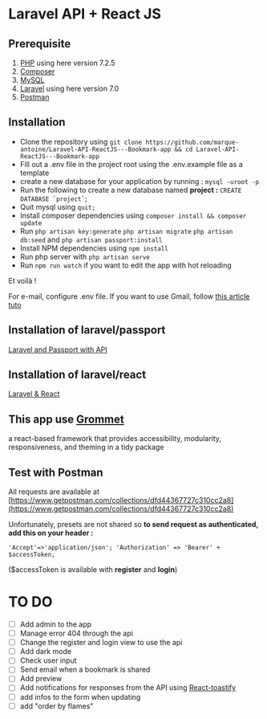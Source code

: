 ﻿# Laravel API + React JS

## Prerequisite

1.  [PHP](https://www.php.net/) using here version 7.2.5
2.  [Composer](https://getcomposer.org/download/)
3.  [MySQL](https://www.mysql.com/)
4.  [Laravel](https://laravel.com/) using here version 7.0
5.  [Postman](https://www.postman.com/)

## Installation

-   Clone the repository using `git clone https://github.com/marque-antoine/Laravel-API-ReactJS---Bookmark-app && cd Laravel-API-ReactJS---Bookmark-app`
-   Fill out a .env file in the project root using the .env.example file as a template
-   create a new database for your application by running : `mysql -uroot -p`
-   Run the following to create a new database named **project :** `` CREATE DATABASE `project` ``;
-   Quit mysql using `quit;`
-   Install composer dependencies using `composer install && composer update`
-   Run `php artisan key:generate` `php artisan migrate` `php artisan db:seed` and `php artisan passport:install`
-   Install NPM dependencies using `npm install`
-   Run php server with `php artisan serve`
-   Run `npm run watch` if you want to edit the app with hot reloading

Et voilà !

For e-mail, configure .env file. If you want to use Gmail, follow [this article tuto](https://medium.com/@agavitalis/how-to-send-an-email-in-laravel-using-gmail-smtp-server-53d962f01a0c)

## Installation of laravel/passport

[Laravel and Passport with API](https://laravel.com/docs/7.x/passport#consuming-your-api-with-javascript)

## Installation of laravel/react

[Laravel & React](https://laravel.com/docs/7.x/frontend#using-react)

## This app use [Grommet](https://v2.grommet.io/)

a react-based framework that provides accessibility, modularity, responsiveness, and theming in a tidy package

## Test with Postman

All requests are available at [https://www.getpostman.com/collections/dfd44367727c310cc2a8](https://www.getpostman.com/collections/dfd44367727c310cc2a8)

Unfortunately, presets are not shared so **to send request as authenticated, add this on your header :**

`'Accept'=>'application/json'; 'Authorization' => 'Bearer' + $accessToken,`

(\$accessToken is available with **register** and **login**)

# TO DO

-   [ ] Add admin to the app
-   [ ] Manage error 404 through the api
-   [ ] Change the register and login view to use the api
-   [ ] Add dark mode
-   [ ] Check user input
-   [ ] Send email when a bookmark is shared
-   [ ] Add preview
-   [ ] Add notifications for responses from the API using [React-toastify](https://github.com/fkhadra/react-toastify)
-   [ ] add infos to the form when updating
-   [ ] add "order by flames"
